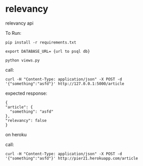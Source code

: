 # relevancy
relevancy api

To Run:


`pip install -r requirements.txt`

`export DATABASE_URL= {url to psql db}`

`python views.py`

call:

`curl -H "Content-Type: application/json" -X POST -d '{"something":"asfd"}' http://127.0.0.1:5000/article`


expected response:

  ```
  {
  "article": {
    "something": "asfd"
  },
  "relevancy": false
}

```

on heroku

call:

`curl -H "Content-Type: application/json" -X POST -d '{"something":"asfd"}' http://pier21.herokuapp.com/article`
